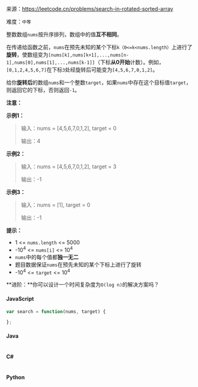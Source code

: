 来源：<https://leetcode.cn/problems/search-in-rotated-sorted-array>

难度：`中等`

整数数组`nums`按升序排列，数组中的值**互不相同**。

在传递给函数之前，`nums`在预先未知的某个下标`k（0<=k<nums.length）`上进行了**旋转**，使数组变为`[nums[k],nums[k+1],...,nums[n-1],nums[0],nums[1],...,nums[k-1]]`（下标**从0开始**计数）。例如，`[0,1,2,4,5,6,7]`在下标`3`处经旋转后可能变为`[4,5,6,7,0,1,2]`。

给你**旋转后**的数组`nums`和一个整数`target`，如果`nums`中存在这个目标值`target`，则返回它的下标，否则返回`-1`。

**注意：**

**示例1：**

> 输入：nums = [4,5,6,7,0,1,2], target = 0
>
> 输出：4

**示例2：**

> 输入：nums = [4,5,6,7,0,1,2], target = 3
>
> 输出：-1

**示例3：**

> 输入：nums = [1], target = 0
>
> 输出：-1

**提示：**

- 1 <= `nums.length` <= 5000
- -10<sup>4</sup> <= `nums[i]` <= 10<sup>4</sup>
- `nums`中的每个值都**独一无二**
- 题目数据保证`nums`在预先未知的某个下标上进行了旋转
- -10<sup>4</sup> <= `target` <= 10<sup>4</sup>

**进阶：**你可以设计一个时间复杂度为`O(log n)`的解决方案吗？

<!-- tabs:start -->

#### **JavaScript**

```javascript
var search = function(nums, target) {

};
```

#### **Java**

```java

```

#### **C#**

```cs

```

#### **Python**

```python

```

<!-- tabs:end -->
